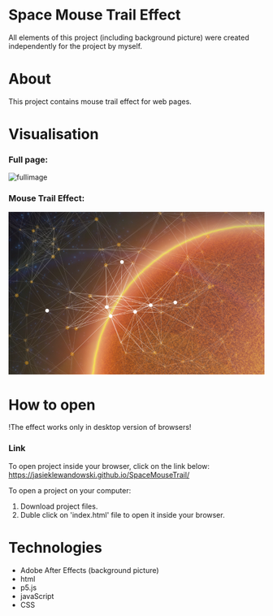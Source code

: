 # Space Mouse Trail Effect
All elements of this project (including background picture) were created independently for the project by myself. 

# About
This project contains mouse trail effect for web pages. 


# Visualisation
  
### Full page: 
  
![fullimage](/readme-pictures/full.png)
  
### Mouse Trail Effect:  
  
![fullimage](/readme-pictures/3.png)
  
  
# How to open
!The effect works only in desktop version of browsers!

### Link
To open project inside your browser, click on the link below: 
https://jasieklewandowski.github.io/SpaceMouseTrail/
   
To open a project on your computer:
1. Download project files.  
2. Duble click on 'index.html' file to open it inside your browser.  
  
# Technologies

* Adobe After Effects (background picture)
* html
* p5.js
* javaScript
* CSS
